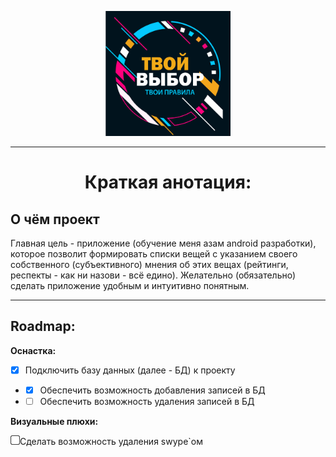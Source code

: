 <p align="center"><img src=".gitimage/logo_frame_text.png" height="200" width="200"></p>

---

<h1 align=center>Краткая анотация:</h1>

<h2>О чём проект</h2>

<p>Главная цель - приложение (обучение меня азам android разработки), которое позволит 
формировать списки вещей с указанием своего собственного (субъективного) мнения об этих вещах 
(рейтинги, респекты - как ни назови - всё едино). Желательно (обязательно) сделать приложение 
удобным и интуитивно понятным. </p>

***

<h2>  Roadmap:  </h2>

<div> <b> Оснастка: </b> </div>

- [X] Подключить базу данных (далее - БД) к проекту 
- * [x] Обеспечить возможность добавления записей в БД
- * [ ] Обеспечить возможность удаления записей в БД

<div><b> Визуальные плюхи: </b></div> 
    
<img src=".gitimage/chkbx_unchecked.png" height="15" width="15">Сделать возможность удаления swype`ом

